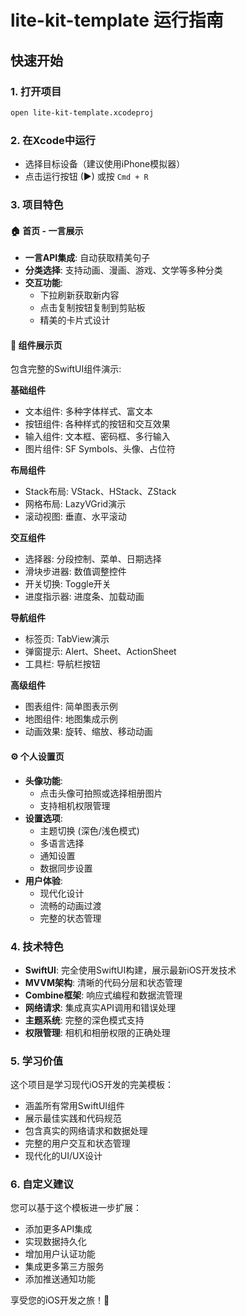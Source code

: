 # lite-kit-template 运行指南

## 快速开始

### 1. 打开项目
```bash
open lite-kit-template.xcodeproj
```

### 2. 在Xcode中运行
- 选择目标设备（建议使用iPhone模拟器）
- 点击运行按钮 (▶) 或按 `Cmd + R`

### 3. 项目特色

#### 🏠 首页 - 一言展示
- **一言API集成**: 自动获取精美句子
- **分类选择**: 支持动画、漫画、游戏、文学等多种分类
- **交互功能**: 
  - 下拉刷新获取新内容
  - 点击复制按钮复制到剪贴板
  - 精美的卡片式设计

#### 🧩 组件展示页
包含完整的SwiftUI组件演示:

**基础组件**
- 文本组件: 多种字体样式、富文本
- 按钮组件: 各种样式的按钮和交互效果
- 输入组件: 文本框、密码框、多行输入
- 图片组件: SF Symbols、头像、占位符

**布局组件**
- Stack布局: VStack、HStack、ZStack
- 网格布局: LazyVGrid演示
- 滚动视图: 垂直、水平滚动

**交互组件**
- 选择器: 分段控制、菜单、日期选择
- 滑块步进器: 数值调整控件
- 开关切换: Toggle开关
- 进度指示器: 进度条、加载动画

**导航组件**
- 标签页: TabView演示
- 弹窗提示: Alert、Sheet、ActionSheet
- 工具栏: 导航栏按钮

**高级组件**
- 图表组件: 简单图表示例
- 地图组件: 地图集成示例
- 动画效果: 旋转、缩放、移动动画

#### ⚙️ 个人设置页
- **头像功能**: 
  - 点击头像可拍照或选择相册图片
  - 支持相机权限管理
- **设置选项**:
  - 主题切换 (深色/浅色模式)
  - 多语言选择
  - 通知设置
  - 数据同步设置
- **用户体验**: 
  - 现代化设计
  - 流畅的动画过渡
  - 完整的状态管理

### 4. 技术特色

- **SwiftUI**: 完全使用SwiftUI构建，展示最新iOS开发技术
- **MVVM架构**: 清晰的代码分层和状态管理
- **Combine框架**: 响应式编程和数据流管理
- **网络请求**: 集成真实API调用和错误处理
- **主题系统**: 完整的深色模式支持
- **权限管理**: 相机和相册权限的正确处理

### 5. 学习价值

这个项目是学习现代iOS开发的完美模板：
- 涵盖所有常用SwiftUI组件
- 展示最佳实践和代码规范
- 包含真实的网络请求和数据处理
- 完整的用户交互和状态管理
- 现代化的UI/UX设计

### 6. 自定义建议

您可以基于这个模板进一步扩展：
- 添加更多API集成
- 实现数据持久化
- 增加用户认证功能
- 集成更多第三方服务
- 添加推送通知功能

享受您的iOS开发之旅！🚀